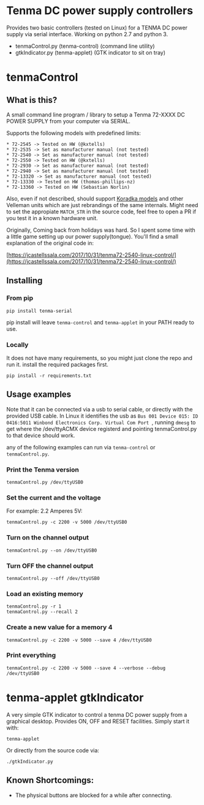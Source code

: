 # Tenma DC power supply controllers

Provides two basic controllers (tested on Linux) for a TENMA DC power supply via serial interface. Working on python 2.7 and python 3.

 * tenmaControl.py (tenma-control) (command line utility)
 * gtkIndicator.py (tenma-applet) (GTK indicator to sit on tray)

# tenmaControl

## What is this?

A small command line program / library to setup a Tenma 72-XXXX DC POWER SUPPLY from your computer via SERIAL. 

Supports the following models with predefined limits:

    * 72-2545 -> Tested on HW (@kxtells)
    * 72-2535 -> Set as manufacturer manual (not tested)
    * 72-2540 -> Set as manufacturer manual (not tested)
    * 72-2550 -> Tested on HW (@kxtells)
    * 72-2930 -> Set as manufacturer manual (not tested)
    * 72-2940 -> Set as manufacturer manual (not tested)
    * 72-13320 -> Set as manufacturer manual (not tested)
    * 72-13330 -> Tested on HW (thomas-phillips-nz)
    * 72-13360 -> Tested on HW (Sebastian Norlin)

Also, even if not described, should support [Koradka
models](https://sigrok.org/wiki/Korad_KAxxxxP_series) and other Velleman units
which are just rebrandings of the same internals. Might need to set the
appropiate `MATCH_STR` in the source code, feel free to open a PR if you test
it in a known hardware unit.

Originally, Coming back from holidays was hard. So I spent some time with a
little game setting up our power supply(tongue). You'll find a small
explanation of the original code in:

[https://jcastellssala.com/2017/10/31/tenma72-2540-linux-control/](https://jcastellssala.com/2017/10/31/tenma72-2540-linux-control/)

## Installing

### From pip

    pip install tenma-serial

pip install will leave `tenma-control` and `tenma-applet` in your PATH ready to use.

### Locally

It does not have many requirements, so you might just clone the repo and run it. install the required packages first.

	pip install -r requirements.txt


## Usage examples

Note that it can be connected via a usb to serial cable, or directly with the
provided USB cable. In Linux it identifies the usb as `Bus 001 Device 015: ID
0416:5011 Winbond Electronics Corp. Virtual Com Port `, running `dmesg` to get
where the /dev/ttyACMX device registerd and pointing tenmaControl.py to that
device should work.

any of the following examples can run via `tenma-control` or `tenmaControl.py`.

### Print the Tenma version

	tenmaControl.py /dev/ttyUSB0

### Set the current and the voltage

For example: 2.2 Amperes 5V:

	tenmaControl.py -c 2200 -v 5000 /dev/ttyUSB0

### Turn on the channel output

	tenmaControl.py --on /dev/ttyUSB0

### Turn OFF the channel output

	tenmaControl.py --off /dev/ttyUSB0

### Load an existing memory

	tenmaControl.py -r 1
	tenmaControl.py --recall 2

### Create a new value for a memory 4

	tenmaControl.py -c 2200 -v 5000 --save 4 /dev/ttyUSB0

### Print everything

	tenmaControl.py -c 2200 -v 5000 --save 4 --verbose --debug /dev/ttyUSB0

# tenma-applet gtkIndicator

A very simple GTK indicator to control a tenma DC power supply from a graphical desktop. Provides ON, OFF and RESET facilities. Simply start it with:

    tenma-applet

Or directly from the source code via:

	./gtkIndicator.py

## Known Shortcomings:
 * The physical buttons are blocked for a while after connecting.
